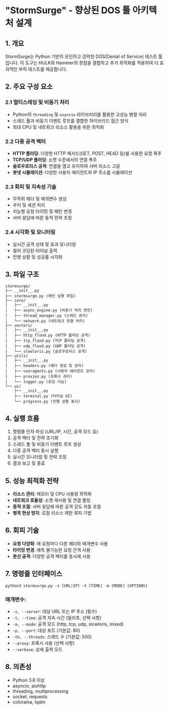 # "StormSurge" - 향상된 DOS 툴 아키텍처 설계

## 1. 개요
StormSurge는 Python 기반의 모던하고 강력한 DOS(Denial of Service) 테스트 툴입니다. 이 도구는 HULK와 Hammer의 장점을 결합하고 추가 최적화를 적용하여 더 효과적인 부하 테스트를 제공합니다.

## 2. 주요 구성 요소

### 2.1 멀티스레딩 및 비동기 처리
- Python의 `threading` 및 `asyncio` 라이브러리를 활용한 고성능 병렬 처리
- 스레드 풀과 비동기 이벤트 루프를 결합한 하이브리드 접근 방식
- 최대 CPU 및 네트워크 리소스 활용을 위한 최적화

### 2.2 다중 공격 벡터
- **HTTP 플러딩**: 다양한 HTTP 메서드(GET, POST, HEAD 등)를 사용한 요청 폭주
- **TCP/UDP 플러딩**: 소켓 수준에서의 연결 폭주
- **슬로우로리스 공격**: 연결을 열고 유지하여 서버 리소스 고갈
- **봇넷 시뮬레이션**: 다양한 사용자 에이전트와 IP 주소를 시뮬레이션

### 2.3 회피 및 지속성 기술
- 무작위 헤더 및 매개변수 생성
- 쿠키 및 세션 처리
- 지능형 요청 타이밍 및 패턴 변경
- 서버 응답에 따른 동적 전략 조정

### 2.4 시각화 및 모니터링
- 실시간 공격 상태 및 효과 모니터링
- 컬러 코딩된 터미널 출력
- 진행 상황 및 성공률 시각화

## 3. 파일 구조
```
stormsurge/
├── __init__.py
├── stormsurge.py (메인 실행 파일)
├── core/
│   ├── __init__.py
│   ├── async_engine.py (비동기 처리 엔진)
│   ├── thread_manager.py (스레드 관리)
│   └── network.py (네트워크 연결 처리)
├── vectors/
│   ├── __init__.py
│   ├── http_flood.py (HTTP 플러딩 공격)
│   ├── tcp_flood.py (TCP 플러딩 공격)
│   ├── udp_flood.py (UDP 플러딩 공격)
│   └── slowloris.py (슬로우로리스 공격)
├── utils/
│   ├── __init__.py
│   ├── headers.py (헤더 생성 및 관리)
│   ├── useragents.py (사용자 에이전트 관리)
│   ├── proxies.py (프록시 관리)
│   └── logger.py (로깅 기능)
└── ui/
    ├── __init__.py
    ├── terminal.py (터미널 UI)
    └── progress.py (진행 상황 표시)
```

## 4. 실행 흐름
1. 명령줄 인자 파싱 (URL/IP, 시간, 공격 모드 등)
2. 공격 벡터 및 전략 초기화
3. 스레드 풀 및 비동기 이벤트 루프 생성
4. 다중 공격 벡터 동시 실행
5. 실시간 모니터링 및 전략 조정
6. 결과 보고 및 종료

## 5. 성능 최적화 전략
- **리소스 관리**: 메모리 및 CPU 사용량 최적화
- **네트워크 효율성**: 소켓 재사용 및 연결 풀링
- **동적 조절**: 서버 응답에 따른 공격 강도 자동 조절
- **병목 현상 방지**: 로컬 리소스 제한 회피 기법

## 6. 회피 기술
- **요청 다양화**: 매 요청마다 다른 헤더와 매개변수 사용
- **타이밍 변경**: 예측 불가능한 요청 간격 사용
- **분산 공격**: 다양한 공격 벡터를 동시에 사용

## 7. 명령줄 인터페이스
```
python3 stormsurge.py -s [URL|IP] -t [TIME] -m [MODE] [OPTIONS]
```

### 매개변수:
- `-s, --server`: 대상 URL 또는 IP 주소 (필수)
- `-t, --time`: 공격 지속 시간 (밀리초, 선택 사항)
- `-m, --mode`: 공격 모드 (http, tcp, udp, slowloris, mixed)
- `-p, --port`: 대상 포트 (기본값: 80)
- `-th, --threads`: 스레드 수 (기본값: 500)
- `--proxy`: 프록시 사용 (선택 사항)
- `--verbose`: 상세 출력 모드

## 8. 의존성
- Python 3.8 이상
- asyncio, aiohttp
- threading, multiprocessing
- socket, requests
- colorama, tqdm
